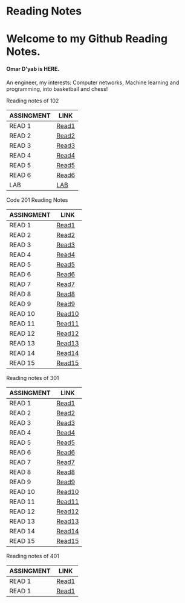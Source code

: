 # Reading Notes 
# Welcome to my Github Reading Notes.

#### Omar D'yab is HERE.

An engineer,
my interests: Computer networks, Machine learning and programming, into basketball and chess!


Reading notes of 102 

|ASSINGMENT | LINK                          |
|-----------|-------------------------------|
|READ 1     | [Read1](read1.md)             |
|READ 2     | [Read2](read2.md)             |
|READ 3     | [Read3](read3.md)             |
|READ 4     | [Read4](read4.md)             |
|READ 5     | [Read5](read5.md)             |
|READ 6     | [Read6](read6.md)             |
|LAB        | [LAB](LAB.md)                 |

Code 201 Reading Notes

|ASSINGMENT | LINK                          |
|-----------|-------------------------------|
|READ 1     | [Read1](read7.md)             |
|READ 2     | [Read2](read8.md)             |
|READ 3     | [Read3](read9.md)             |
|READ 4     | [Read4](read10.md)            |
|READ 5     | [Read5](read11.md)            |
|READ 6     | [Read6](read12.md)            |
|READ 7     | [Read7](read13.md)            |
|READ 8     | [Read8](read14.md)            |
|READ 9     | [Read9](read15.md)            |
|READ 10    | [Read10](read16.md)           |
|READ 11    | [Read11](read17.md)           |
|READ 12    | [Read12](read18.md)           |
|READ 13    | [Read13](read19.md)           |
|READ 14    | [Read14](read20.md)           |
|READ 15    | [Read15](read21.md)           |

Reading notes of 301 

|ASSINGMENT | LINK                          |
|-----------|-------------------------------|
|READ 1     | [Read1](read22.md)             |
|READ 2     | [Read2](read23.md)             |
|READ 3     | [Read3](read24.md)             |
|READ 4     | [Read4](read25.md)             |
|READ 5     | [Read5](read26.md)             |
|READ 6     | [Read6](read27.md)             |
|READ 7     | [Read7](read28.md)            |
|READ 8     | [Read8](read29.md)            |
|READ 9     | [Read9](read30.md)            |
|READ 10    | [Read10](read31.md)           |
|READ 11    | [Read11](read32.md)           |
|READ 12    | [Read12](read33.md)           |
|READ 13    | [Read13](read34.md)           |
|READ 14    | [Read14](read35.md)           |
|READ 15    | [Read15](read36.md)           |


Reading notes of 401 

|ASSINGMENT | LINK                          |
|-----------|-------------------------------|
|READ 1     | [Read1](read37.md)            |
|READ 1     | [Read1](read38.md)            |

